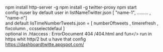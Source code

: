 npm install http-server -g
npm install -g twitter-proxy
npm start</br>
config nuser by default user in listNameTwitter.json [ "name-1", ......... , "name-n"]</br>
and default lisTimeNumberTweets.json = [ numberOftweets , timerefresh , fixcolumn , ccsselectdefaul ]</br>
optional in .htaccess : ErrorDocument 404 /404.html and fun</>
run in https whit http/2 but u have that config </br>
<a target="_blank">https://dashboardtwitte.appspot.com/</a>
